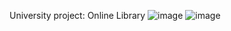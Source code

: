 University project: Online Library
![image](https://github.com/user-attachments/assets/a91ce791-28ca-421e-a4bd-45353ad31afa)
![image](https://github.com/user-attachments/assets/3d3d76fe-81eb-41e7-b907-978b94c3b1ec)
